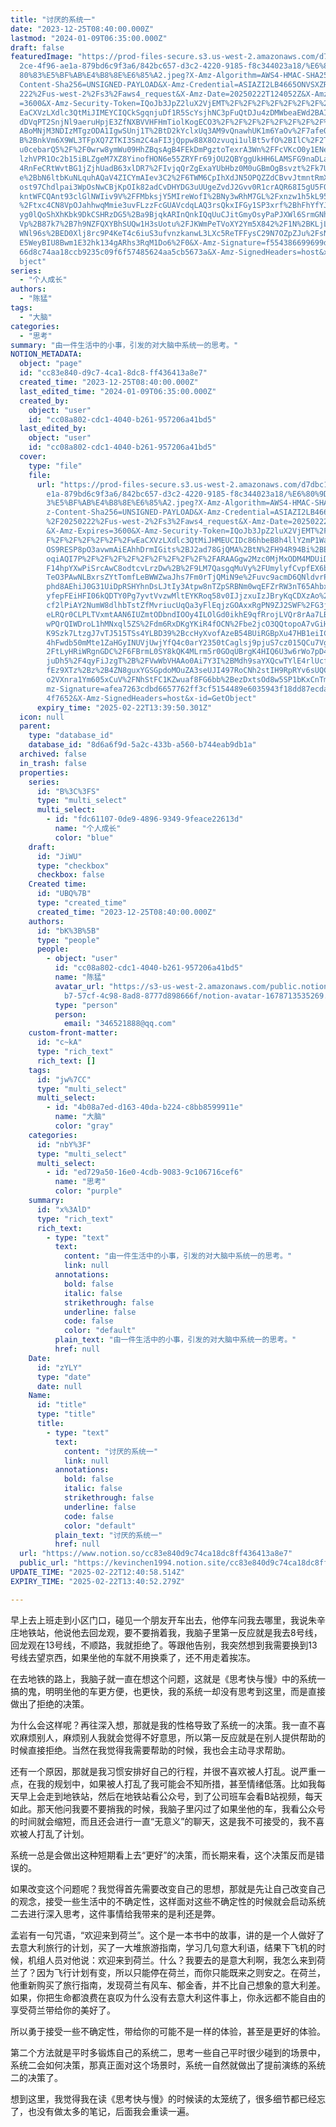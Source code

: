 ```yaml
---
title: "讨厌的系统一"
date: "2023-12-25T08:40:00.000Z"
lastmod: "2024-01-09T06:35:00.000Z"
draft: false
featuredImage: "https://prod-files-secure.s3.us-west-2.amazonaws.com/d7dbc101-8\
  2ce-4f96-ae1a-879bd6c9f3a6/842bc657-d3c2-4220-9185-f8c344023a18/%E6%80%9D%E8%\
  80%83%E5%BF%AB%E4%B8%8E%E6%85%A2.jpeg?X-Amz-Algorithm=AWS4-HMAC-SHA256&X-Amz-\
  Content-Sha256=UNSIGNED-PAYLOAD&X-Amz-Credential=ASIAZI2LB4665ONVSXZR%2F20250\
  222%2Fus-west-2%2Fs3%2Faws4_request&X-Amz-Date=20250222T124052Z&X-Amz-Expires\
  =3600&X-Amz-Security-Token=IQoJb3JpZ2luX2VjEMT%2F%2F%2F%2F%2F%2F%2F%2F%2F%2Fw\
  EaCXVzLXdlc3QtMiJIMEYCIQCkSgqnjuDf1R5ScYsjhNC3pFuQtDJu4zDMWbeaEWd2BAIhAKOo1oq\
  dDVqPT2SnjNl9aeruHpjE3ZfNXBVVHFHmTiolKogECO3%2F%2F%2F%2F%2F%2F%2F%2F%2F%2FwEQ\
  ABoMNjM3NDIzMTgzODA1IgwSUnj1T%2BtD2kYclxUq3AM9vQnawhUK1m6YaOv%2F7afeOJsYOC5%2\
  B%2BnkVm6X9WL3TFpXQ7ZTKI3Sm2C4aFI3jQppw88X8Ozvuqi1ulBt5vfO%2BIlC%2F2Ti0GQkMu7\
  u0cebarQ5%2F%2F0wrw8ymWu09HhZBqsAgB4FEkDmPgztoTexrA3Wn%2FFcVKcO0y1ENepV5iPiw9\
  lzhVPR1Oc2b15iBLZgeM7XZ8YinofHON6e55ZRYFr69jOU2QBYggUkHH6LAMSFG9naDLa2JirOwXx\
  4RnFeCRtWvtBG1jZjhUadB63xlDR7%2FIvjqQrZgExaYUbHbz0M0uGBmOgBsvzt%2Fk7Uhm3pqVe2\
  e%2BbN6ltbKuNLquhAQaV4ZICYmAIev3C2%2F6TWM6CpIhXdJN5OPQZZdCBvvJtmntRmX7LAn9mux\
  ost97Chdlpai3WpOsNwCBjKpOIk82adCvDHYDG3uUUgeZvdJ2Gvv0R1crAQR68I5gU5FOHAQxyWRi\
  kntWFCQAnt93clGlNWIiv9V%2FFMbksjY5MIreWofI%2BNy3wRhM7GL%2Fxnzw1h5kL95WzUzknsP\
  %2Ftxc4CN8VpOJahhwqMmie3uvFLzzFcGUAVcdqLAQ3rsQkxIFGy1SP3xrf%2BhFhYfYJOrbr1F2a\
  yg0lQoShXhKbk9DkCSHRzDG5%2Ba9BjqkARInQnkIQqUuCJitGmyOsyPaPJXWl6SrmGNhdABCBU8S\
  Vp%2B87k7%2B7h9NZFQXYBhSUQw1H3sUotu%2FJKWmPeTVoXY2Ym5X842%2F1N%2BKLjLnVDznFYN\
  WNl96s%2BED0Xlj8rc9P4KeT4c6iuS3ufvnzkanwL3LXc5ReTFFysC29N7OZpZJu%2FsN7pYMjGIr\
  E5WeyBIU8Bwm1E32hk134gARhs3RqM1Do6%2F0&X-Amz-Signature=f554386699699d1ec1873e\
  66d8c74aa18ccb9235c09f6f57485624aa5cb5673a&X-Amz-SignedHeaders=host&x-id=GetO\
  bject"
series:
  - "个人成长"
authors:
  - "陈猛"
tags:
  - "大脑"
categories:
  - "思考"
summary: "由一件生活中的小事，引发的对大脑中系统一的思考。"
NOTION_METADATA:
  object: "page"
  id: "cc83e840-d9c7-4ca1-8dc8-ff436413a8e7"
  created_time: "2023-12-25T08:40:00.000Z"
  last_edited_time: "2024-01-09T06:35:00.000Z"
  created_by:
    object: "user"
    id: "cc08a802-cdc1-4040-b261-957206a41bd5"
  last_edited_by:
    object: "user"
    id: "cc08a802-cdc1-4040-b261-957206a41bd5"
  cover:
    type: "file"
    file:
      url: "https://prod-files-secure.s3.us-west-2.amazonaws.com/d7dbc101-82ce-4f96-a\
        e1a-879bd6c9f3a6/842bc657-d3c2-4220-9185-f8c344023a18/%E6%80%9D%E8%80%8\
        3%E5%BF%AB%E4%B8%8E%E6%85%A2.jpeg?X-Amz-Algorithm=AWS4-HMAC-SHA256&X-Am\
        z-Content-Sha256=UNSIGNED-PAYLOAD&X-Amz-Credential=ASIAZI2LB466RUII2KZT\
        %2F20250222%2Fus-west-2%2Fs3%2Faws4_request&X-Amz-Date=20250222T123950Z\
        &X-Amz-Expires=3600&X-Amz-Security-Token=IQoJb3JpZ2luX2VjEMT%2F%2F%2F%2\
        F%2F%2F%2F%2F%2F%2FwEaCXVzLXdlc3QtMiJHMEUCIDc86hbeB8h4llY2mP1Wae9MDItKw\
        OS9RESP8pO3avwmAiEAhhDrmIGits%2BJ2ad78GjQMA%2BtN%2FH94R94Bi%2BEa1Pv%2Fr\
        oqiAQI7P%2F%2F%2F%2F%2F%2F%2F%2F%2F%2FARAAGgw2Mzc0MjMxODM4MDUiDPTjPak%2\
        F14hpYXwPiSrcAwC8odtcvLrzDw%2B%2F9LM7QasgqMuVy%2FUmylyfCvpfEX6bcKaXsCs3\
        TeO3PAwNLBxrsZYtTomfLeBWWZwaJhs7Fm0rTjQMiN9e%2Fuvc9acmD6QNldvrPb0DSHqRW\
        phd8AEhiJ0G31UiDpRSHYhnDsLJtIy3Atpw8nTZpSRBNm0wqEFZrRW3nT65Ahbx5732Vxjy\
        yfepFEiHFI06kQDTY0Pg7yvtVvzwMltEYKRoq58v0IJjzxuIzJBryKqCDXzAo%2BNmSP4FN\
        cf2lPiAY2NumW8dlhbTstZfMvriucUqQa3yFlEqjzGOAxxRgPN9ZJ2SWF%2FG3jLujIhAbF\
        eLRQr0CLPLTVxmtAAN6IUZmtODbndIOOy4ILOlGd0ikhE9qfRrojLVQr8rAa7LB2IfGOVgh\
        wPQrQIWDroL1hMNxql5ZS%2Fdm6RxDKgYKiR4fOCN%2Fbe2jcO3QQtopoA7vGiHzqMMvBs2\
        K9Szk7LtzgJ7vTJ515TSs4YLBD39%2BccHyXvofAzeB54BUiRGBpXu47HB1eiIC0RRGpVG0\
        4hFwdb50mMte1ZaHGyINUVjUwjYfQ4c0arY2350tCaglsj9pjuS7cz015QCu7VgvQN0SCE%\
        2FtLyHRiWRgnGDC%2F6FBrmL0SY8kQK4MLrm5r0GOqUBrgK4HIQ6U3w6rWo7pD4IJmHN2VR\
        juDh5%2F4qyFiJzgT%2B%2FVwWbVHAAo0Ai7Y3I%2BMdh9saYXQcwTYlE4rlUcf1uLtrp4T\
        fEz9XTz%2Bz%2B4ZN8guxYGSGpdoMOuZA3seUJI497RoCNh2stIH9RpRYv6sUQCQGBdMWGI\
        o2VXnra1Ym605xCuV%2FNhStFC1KZwuaf8FG6bb%2BezDxtsOd8w5SP1bKxCnTml11C&X-A\
        mz-Signature=afea7263cdbd6657762ff3cf5154489e6035943f18dd87ecda5b4a73d9\
        4f7652&X-Amz-SignedHeaders=host&x-id=GetObject"
      expiry_time: "2025-02-22T13:39:50.301Z"
  icon: null
  parent:
    type: "database_id"
    database_id: "8d6a6f9d-5a2c-433b-a560-b744eab9db1a"
  archived: false
  in_trash: false
  properties:
    series:
      id: "B%3C%3FS"
      type: "multi_select"
      multi_select:
        - id: "fdc61107-0de9-4896-9349-9feace22613d"
          name: "个人成长"
          color: "blue"
    draft:
      id: "JiWU"
      type: "checkbox"
      checkbox: false
    Created time:
      id: "UBQ%7B"
      type: "created_time"
      created_time: "2023-12-25T08:40:00.000Z"
    authors:
      id: "bK%3B%5B"
      type: "people"
      people:
        - object: "user"
          id: "cc08a802-cdc1-4040-b261-957206a41bd5"
          name: "陈猛"
          avatar_url: "https://s3-us-west-2.amazonaws.com/public.notion-static.com/775523\
            b7-57cf-4c98-8ad8-8777d898666f/notion-avatar-1678713535269.png"
          type: "person"
          person:
            email: "346521888@qq.com"
    custom-front-matter:
      id: "c~kA"
      type: "rich_text"
      rich_text: []
    tags:
      id: "jw%7CC"
      type: "multi_select"
      multi_select:
        - id: "4b08a7ed-d163-40da-b224-c8bb8599911e"
          name: "大脑"
          color: "gray"
    categories:
      id: "nbY%3F"
      type: "multi_select"
      multi_select:
        - id: "ed729a50-16e0-4cdb-9083-9c106716cef6"
          name: "思考"
          color: "purple"
    summary:
      id: "x%3AlD"
      type: "rich_text"
      rich_text:
        - type: "text"
          text:
            content: "由一件生活中的小事，引发的对大脑中系统一的思考。"
            link: null
          annotations:
            bold: false
            italic: false
            strikethrough: false
            underline: false
            code: false
            color: "default"
          plain_text: "由一件生活中的小事，引发的对大脑中系统一的思考。"
          href: null
    Date:
      id: "zYLY"
      type: "date"
      date: null
    Name:
      id: "title"
      type: "title"
      title:
        - type: "text"
          text:
            content: "讨厌的系统一"
            link: null
          annotations:
            bold: false
            italic: false
            strikethrough: false
            underline: false
            code: false
            color: "default"
          plain_text: "讨厌的系统一"
          href: null
  url: "https://www.notion.so/cc83e840d9c74ca18dc8ff436413a8e7"
  public_url: "https://kevinchen1994.notion.site/cc83e840d9c74ca18dc8ff436413a8e7"
UPDATE_TIME: "2025-02-22T12:40:58.514Z"
EXPIRY_TIME: "2025-02-22T13:40:52.279Z"

---
```

<link rel="stylesheet" href="https://cdn.jsdelivr.net/npm/katex@0.16.2/dist/katex.min.css" integrity="sha384-bYdxxUwYipFNohQlHt0bjN/LCpueqWz13HufFEV1SUatKs1cm4L6fFgCi1jT643X" crossorigin="anonymous">


早上去上班走到小区门口，碰见一个朋友开车出去，他停车问我去哪里，我说朱辛庄地铁站，他说他去回龙观，要不要捎着我，我脑子里第一反应就是我去8号线，回龙观在13号线，不顺路，我就拒绝了。等跟他告别，我突然想到我需要换到13号线去望京西，如果坐他的车就不用换乘了，还不用走着挨冻。


在去地铁的路上，我脑子就一直在想这个问题，这就是《思考快与慢》中的系统一搞的鬼，明明坐他的车更方便，也更快，我的系统一却没有思考到这里，而是直接做出了拒绝的决策。


为什么会这样呢？再往深入想，那就是我的性格导致了系统一的决策。我一直不喜欢麻烦别人，麻烦别人我就会觉得不好意思，所以第一反应就是在别人提供帮助的时候直接拒绝。当然在我觉得我需要帮助的时候，我也会主动寻求帮助。


还有一个原因，那就是我习惯安排好自己的行程，并很不喜欢被人打乱。说严重一点，在我的规划中，如果被人打乱了我可能会不知所措，甚至情绪低落。比如我每天早上会走到地铁站，然后在地铁站看公众号，到了公司班车会看B站视频，每天如此。那天他问我要不要捎我的时候，我脑子里闪过了如果坐他的车，我看公众号的时间就会缩短，而且还会进行一直“无意义”的聊天，这是我不可接受的，我不喜欢被人打乱了计划。


系统一总是会做出这种短期看上去“更好”的决策，而长期来看，这个决策反而是错误的。


如果改变这个问题呢？我觉得首先需要改变自己的思想，那就是先让自己改变自己的观念，接受一些生活中的不确定性，这样面对这些不确定性的时候就会启动系统二去进行深入思考，这件事情给我带来的是利还是弊。


孟岩有一句咒语，“欢迎来到荷兰”。这个是一本书中的故事，讲的是一个人做好了去意大利旅行的计划，买了一大堆旅游指南，学习几句意大利语，结果下飞机的时候，机组人员对他说：欢迎来到荷兰。什么？我要去的是意大利啊，我怎么来到荷兰了？因为飞行计划有变，所以只能停在荷兰，而你只能既来之则安之。在荷兰，他重新购买了旅行指南，发现荷兰有风车、郁金香，并不比自己想象的意大利差。如果，你把生命都浪费在哀叹为什么没有去意大利这件事上，你永远都不能自由的享受荷兰带给你的美好了。


所以勇于接受一些不确定性，带给你的可能不是一样的体验，甚至是更好的体验。


第二个方法就是平时多锻炼自己的系统二，思考一些自己平时很少碰到的场景中，系统二会如何决策，那真正面对这个场景时，系统一自然就做出了提前演练的系统二的决策了。


想到这里，我觉得我在读《思考快与慢》的时候读的太笼统了，很多细节都已经忘了，也没有做太多的笔记，后面我会重读一遍。

